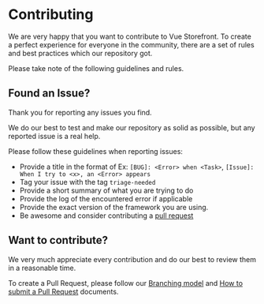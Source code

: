 # Contributing

We are very happy that you want to contribute to Vue Storefront. 
To create a perfect experience for everyone in the community, there are a set of rules and best practices which our repository got.

Please take note of the following guidelines and rules.

## Found an Issue?

Thank you for reporting any issues you find. 

We do our best to test and make our repository as solid as possible, but any reported issue is a real help.

Please follow these guidelines when reporting issues:

- Provide a title in the format of Ex: `[BUG]: <Error> when <Task>`, `[Issue]: When I try to <x>, an <Error> appears`
- Tag your issue with the tag `triage-needed`
- Provide a short summary of what you are trying to do
- Provide the log of the encountered error if applicable
- Provide the exact version of the framework you are using.
- Be awesome and consider contributing a [pull request](#want-to-contribute)

## Want to contribute?

We very much appreciate every contribution and do our best to review them in a reasonable time.

To create a Pull Request, please follow our [Branching model](https://docs.vuestorefront.io/v2/contributing/branching-model.html) and [How to submit a Pull Request](https://docs.vuestorefront.io/v2/contributing/how-to-submit-pull-request.html) documents.